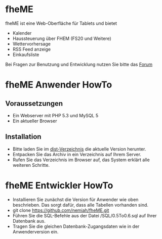 fheME
=====

fheME ist eine Web-Oberfläche für Tablets und bietet

* Kalender
* Haussteuerung über FHEM (FS20 und Weitere)
* Wettervorhersage
* RSS Feed anzeige
* Einkaufsliste

Bei Fragen zur Benutzung und Entwicklung nutzen Sie bitte das [Forum](http://forum.phynx.de/viewforum.php?f=15)

fheME Anwender HowTo
====================

Voraussetzungen
---------------

* Ein Webserver mit PHP 5.3 und MySQL 5
* Ein aktueller Browser


Installation
------------

* Bitte laden Sie im [dist-Verzeichnis](https://github.com/nemiah/fheME/tree/master/dist) die aktuelle Version herunter.
* Entpacken Sie das Archiv in ein Verzeichnis auf Ihrem Server.
* Rufen Sie das Verzeichnis im Browser auf, das System erklärt alle weiteren Schritte.


fheME Entwickler HowTo
======================

* Installieren Sie zunächst die Version für Anwender wie oben beschrieben. Das sorgt dafür, dass alle Tabellen vorhanden sind.
* git clone https://github.com/nemiah/fheME.git
* Führen Sie die SQL-Befehle aus der Datei /SQL/0.5To0.6.sql auf Ihrer Datenbank aus.
* Tragen Sie die gleichen Datenbank-Zugangsdaten wie in der Anwenderversion ein.
